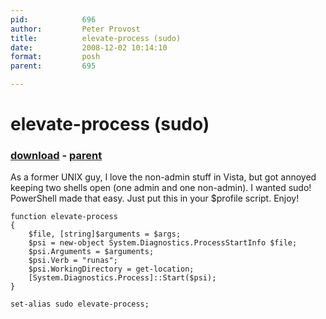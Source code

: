 ```yaml
---
pid:            696
author:         Peter Provost
title:          elevate-process (sudo)
date:           2008-12-02 10:14:10
format:         posh
parent:         695

---
```


# elevate-process (sudo)

### [download](//scripts/696.ps1) - [parent](//scripts/695.md)

As a former UNIX guy, I love the non-admin stuff in Vista, but got annoyed keeping two shells open (one admin and one non-admin). I wanted sudo! PowerShell made that easy. Just put this in your $profile script. Enjoy!

```posh
function elevate-process
{
	$file, [string]$arguments = $args;
	$psi = new-object System.Diagnostics.ProcessStartInfo $file;
	$psi.Arguments = $arguments;
	$psi.Verb = "runas";
	$psi.WorkingDirectory = get-location;
	[System.Diagnostics.Process]::Start($psi);
}

set-alias sudo elevate-process;
```
